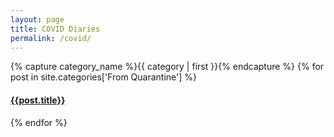 ```yaml
---
layout: page
title: COVID Diaries
permalink: /covid/
---
```


<div id="archives">
  <div class="archive-group">
    {% capture category_name %}{{ category | first }}{% endcapture %}
    {% for post in site.categories['From Quarantine'] %}
    <article class="archive-item">
      <h4><a href="{{ site.baseurl }}{{ post.url }}">{{post.title}}</a></h4>
    </article>
    {% endfor %}
  </div>
</div>
